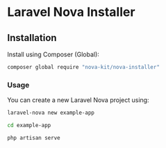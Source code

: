 # Laravel Nova Installer

## Installation

Install using Composer (Global):

```bash
composer global require "nova-kit/nova-installer"
```

### Usage

You can create a new Laravel Nova project using:

```bash
laravel-nova new example-app

cd example-app

php artisan serve
```

